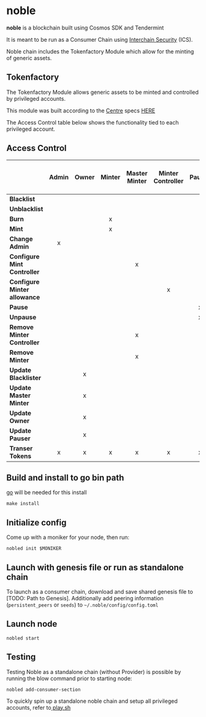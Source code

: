 # noble
**noble** is a blockchain built using Cosmos SDK and Tendermint

It is meant to be run as a Consumer Chain using [Interchain Security](https://github.com/cosmos/interchain-security) (ICS).

Noble chain includes the Tokenfactory Module which allow for the minting of generic assets. 

## Tokenfactory

The Tokenfactory Module allows generic assets to be minted and controlled by privileged accounts.

This module was built according to the [Centre](https://github.com/centrehq) specs [HERE](https://github.com/centrehq/centre-tokens/blob/master/doc/tokendesign.md#removing-minters)

The Access Control table below shows the functionality tied to each privileged account.

## Access Control

|                                | **Admin** | **Owner** | **Minter** | **Master Minter** | **Minter Controller** | **Pauser** | **Blacklister** | **Is Paused<br>(Actions Allowed)** |
|--------------------------------|:---------:|:---------:|:----------:|:-----------------:|:---------------------:|:----------:|:---------------:|:--------------------------------:|
| **Blacklist**                  |           |           |            |                   |                       |            |        x        |                 x                |
| **Unblacklist**                |           |           |            |                   |                       |            |        x        |                 x                |
| **Burn**                       |           |           |      x     |                   |                       |            |                 |                                  |
| **Mint**                       |           |           |      x     |                   |                       |            |                 |                                  |
| **Change Admin**               |     x     |           |            |                   |                       |            |                 |                 x                |
| **Configure Mint Controller**  |           |           |            |         x         |                       |            |                 |                 x                |
| **Configure Minter allowance** |           |           |            |                   |           x           |            |                 |                 x                |
| **Pause**                      |           |           |            |                   |                       |      x     |                 |                 x                |
| **Unpause**                    |           |           |            |                   |                       |      x     |                 |                 x                |
| **Remove Minter Controller**   |           |           |            |         x         |                       |            |                 |                 x                |
| **Remove Minter**              |           |           |            |         x         |                       |            |                 |                 x                |
| **Update Blacklister**         |           |     x     |            |                   |                       |            |                 |                 x                |
| **Update Master Minter**       |           |     x     |            |                   |                       |            |                 |                 x                |
| **Update Owner**               |           |     x     |            |                   |                       |            |                 |                 x                |
| **Update Pauser**              |           |     x     |            |                   |                       |            |                 |                 x                |
| **Transer Tokens**             |     x     |     x     |      x     |         x         |           x           |      x     |        x        |                                  |
 
 
## Build and install to go bin path

[go](https://go.dev/dl/) will be needed for this install

```
make install
```

## Initialize config

Come up with a moniker for your node, then run:

```
nobled init $MONIKER
```

## Launch with genesis file or run as standalone chain

To launch as a consumer chain, download and save shared genesis file to [TODO: Path to Genesis]. Additionally add peering information (`persistent_peers` or `seeds`) to `~/.noble/config/config.toml`

## Launch node

```
nobled start
```

## Testing

Testing Noble as a standalone chain (without Provider) is possible by running the blow command prior to starting node:

```
nobled add-consumer-section
```

To quickly spin up a standalone noble chain and setup all privileged accounts, refer to[ play.sh](play.sh)


